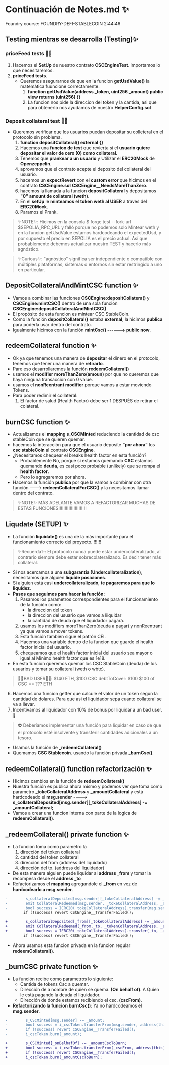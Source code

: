 # Continuación de Notes.md ✨
Foundry course: FOUNDRY-DEFI-STABLECOIN
2:44:46 

## Testing mientras se desarrolla (Testing)✨
### priceFeed tests 👩‍💻
1. Hacemos el **SetUp** de nuestro contrato **CSCEngineTest**. Importamos lo que necesitaremos.
2.  **priceFeed tests**.
    - Queremos asegurarnos de que en la funcion **getUsdValue()** la matemática fuuncione correctamente.
      1.  **function getUsdValue(address _token, uint256 _amount) public view returns (uint256) {}**
      2.  La funcion nos pide la direccion del token y la cantida, asi que para obtenerlo nos ayudamos de nuestro **HelperConfig.sol**

### Deposit collateral test 👩‍💻
  - Queremos verificar que los usuarios puedan depositar su colleteral en el protocolo sin problema.
      1. **function depositCollateral() external {}**
      2. Hacemos una **funcion de test** que revierta si el **usuario quiere depositar el valor de cero (0) como collateral.**
      3. Tenemos que **prankear a un usuario** y Utilizar el **ERC20Mock** de **Openzeppelin**.
      4. aprovamos que el contrato acepte el deposito del collateral del usuario.
      5. hacemos un **expectRevert** con el **custom error** que hicimos en el contrato **CSCEngine.sol** **CSCEngine__NeedsMoreThanZero**.
      6. hacemos la llamada a la funcion **depositCollateral** y depositamos **"0" amount de collateral (weth).**
      7. En el **setUp** le **minteamos** el **token weth al USER** a traves del **ERC20Mock**.
      8. Paramos el Prank.

> ✨NOTE✨: Hicimos en la consola $ forge test --fork-url $SEPOLIA_RPC_URL y falló porque no podemos solo Mintear weth y en la funcion getUsdValue estamos hardcodeando el expectedUsd, y por supuesto el precio en SEPOLIA es el precio actual. Así que probablemente debemos actualizar nuestro TEST y hacerlo más agnóstico.

> ✨Curious✨: "agnóstico" significa ser independiente o compatible con múltiples plataformas, sistemas o entornos sin estar restringido a uno en particular.

## DepositCollateralAndMintCSC function ✨
- Vamos a combinar las funciones **CSCEngine:depositCollatera()** y **CSCEngine:mintCSC()** dentro de una sola funcion **CSCEngine:depositCollateralAndMintCSC()**
- El propósito de esta funcion es mintear CSC StableCoin.
- Como la función **depositCollateral()** estaba **external**, la hicimos **publica** para poderla usar dentro del contrato.
- Igualmente hicimos con la función **mintCsc() ------> public now**.

## redeemCollateral function ✨
- Ok ya que tenemos una manera de **depositar** el dinero en el protocolo, tenemos que tener una manera de **retirarlo**. 
- Pare eso desarrollaremos la función **redeemCollateral()**
- usamos el **modifier moreThanZero(amoun)** por que no queremos que haya ninguna transaccion con 0 value.
- usamos el **nonReentrant modifier** porque vamos a estar moviendo Tokens. 
- Para poder redimir el collateral:
  1. El factor de salud (Health Factor) debe ser 1 DESPUÉS de retirar el colateral. 

## burnCSC function ✨
- Actualizamos el **mapping s_CSCMinted** reduciendo la cantidad de csc stableCoin que se quieren quemar. 
- hacemos la interacción para que el usuario deposite **"por ahora"** los **csc stableCoin** al contrato **CSCEngine**.
- ¿Necesitamos chequear el breaks health factor en esta función?
  - Probablemente No, porque si estamos quemando **CSC** estamos quemando **deuda**, es casi poco probable (unlikely) que se rompa el **health factor**. 
  - Pero lo agregaremos por ahora.
- Hacemos la función **publica** por que la vamos a combinar con otra función ---> **redeemCollateralForCSC()** y la necesitamos llamar dentro del contrato.
> ✨NOTE✨ MÁS ADELANTE VAMOS A REFACTORIZAR MUCHAS DE ESTAS FUNCIONES!!!!!!!!!!!!!!!!!!!!!! 

## Liqudate (SETUP) ✨
- La función **liquidate()** es una de la más importante para el funcionamiento correcto del proyecto. ‼️‼️‼️
>✨Recuerda✨: El protocolo nunca puede estar undercolateralizado, al contrario siempre debe estar sobrecolateralizado. Es decir tener más collateral.
- Si nos acercamos a una **subgarantía (Undercollateralization)**, necesitamos que alguien **liquíde posiciones**.
- Si alguien está casi **undercollateralizado**, **te pagaremos para que lo liquídez**.
- **Pasos que seguimos para hacer la función:**
  1. Pasamos los parametros correspondientes para el funcionamiento de la función como: 
     - la direccion del token
     - la direccion del usuario que vamos a liiquidar  
     - la cantidad de deuda que el liquidador pagará.
  2. usamos los modifiers moreThanZero(deuda a pagar) y nonReentrant ya que vamos a mover tokens. 
  3. Esta función tambien sigue el patrón CEI.
  4. Hacemos una variable dentro de la funcion que guarde el health factor inicial del usuario.
  5. chequeamos que el health factor inicial del usuario sea mayor o igual al Minimo health factor que es 1e18.
- En esta funcion queremos quemar los CSC StableCoin (deuda) de los usuarios y tomar su collateral (weth o wbtc).
> 👩‍💻BAD USER👩‍💻: $140 ETH, $100 CSC
> debtToCover: $100 
> $100 of CSC == ??? ETH 
  6. Hacemos una funcion getter que calcule el valor de un token segun la cantidad de dolares. Para que asi el liquidador sepa cuanto collateral se va a llevar.
  7. Incentivamos al liquidador con 10% de bonus por liquidar a un bad user. 🤑 
> 👽 Deberíamos implementar una función para liquidar en caso de que el protocolo esté insolvente y transferir cantidades adicionales a un tesoro.
- Usamos la función de **_redeemCollateral()**
- Quemamos **CSC Stablecoin**. usando la función privada **_burnCsc()**.

## redeemCollateral() function refactorización ✨
- Hicimos cambios en la función de **redeemCollateral()** 
- Nuestra función es publica ahora mismo y podemos ver que toma como parametro **_tokeCollateralAddress** y **_amountCollateral** y está hardcodeado el **msg.sender** ---->  **s_collateralDeposited[msg.sender][_tokeCollateralAddress] -= _amountCollateral;**
- Vamos a crear una funcion interna con parte de la logica de **redeemCollateral()**.

## _redeemCollateral() private function ✨
- La funcion toma como parametro la 
  1. dirección del token collateral
  2. cantidad del token collateral
  3. dirección del from (address del liquidado)
  4. dirección del to. (address del liquidador)
- De esta manera alguien puede liquidar al **address _from** y tomar la recompesa desde el **address _to**
- Refactorizamos el **mapping** agregandole el **_from** en vez de **hardcodearlo a msg.sender**.
```diff
-        s_collateralDeposited[msg.sender][_tokeCollateralAddress] -= _amountCollateral;
-        emit CollateralRedeemed(msg.sender, _tokeCollateralAddress, _amountCollateral);
-        bool success = IERC20(_tokeCollateralAddress).transfer(msg.sender, _amountCollateral);
        if (!success) revert CSCEngine__TransferFailed();

+        s_collateralDeposited[_from][_tokeCollateralAddress] -= _amountCollateral;
+        emit CollateralRedeemed(_from,_to, _tokenCollateralAddress, _amountCollateral);
+        bool success = IERC20(_tokeCollateralAddress).transfer(_to, _amountCollateral);
        if (!success) revert CSCEngine__TransferFailed();
```
- Ahora usamos esta funcion privada en la funcion regular **redeemCollateral()**. 

## _burnCSC private function ✨
- La función recibe como parametros lo siguiente:
  - Cantida de tokens Csc a quemar.
  - Dirección de a nombre de quien se quema. **(On behalf of)**. A Quien le está pagando la deuda el liquidador.
  - Dirección de donde estamos recibiendo el csc. **(cscFrom)**. 
- **Refactorizando la funcion burnCsc()**: Ya no hardcodeamos el **msg.sender**.

```diff
-        s_CSCMinted[msg.sender] -= _amount;
-        bool success = i_cscToken.transferFrom(msg.sender, address(this), _amount);
-        if (!success) revert CSCEngine__TransferFailed();
-        i_cscToken.burn(_amount);

+        s_CSCMinted[_onBelhafOf] -= _amountCscToBurn;
+        bool success = i_cscToken.transferFrom(_cscFrom, address(this), _amountCscToBurn);
+        if (!success) revert CSCEngine__TransferFailed();
+        i_cscToken.burn(_amountCscToBurn);
```